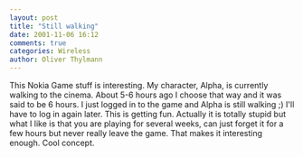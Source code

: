 ```yaml
---
layout: post
title: "Still walking"
date: 2001-11-06 16:12
comments: true
categories: Wireless
author: Oliver Thylmann
---
```



This Nokia Game stuff is interesting. My character, Alpha, is currently walking to the cinema. About 5-6 hours ago I choose that way and it was said to be 6 hours. I just logged in to the game and Alpha is still walking ;) I'll have to log in again later. This is getting fun. Actually it is totally stupid but what I like is that you are playing for several weeks, can just forget it for a few hours but never really leave the game. That makes it interesting enough. Cool concept.


